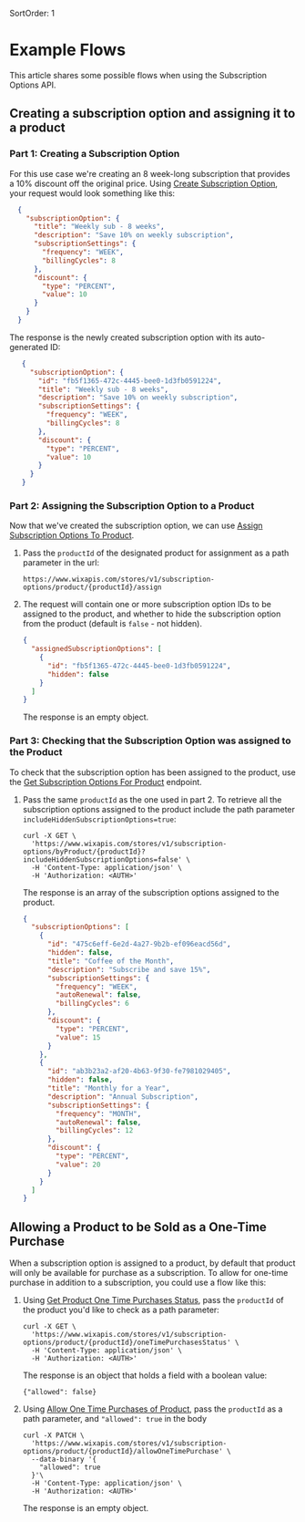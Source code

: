 SortOrder: 1
# Example Flows

This article shares some possible flows when using the Subscription Options API.

## Creating a subscription option and assigning it to a product

### Part 1: Creating a Subscription Option

For this use case we're creating an 8 week-long subscription that provides a 10% discount off the original price.
Using [Create Subscription Option](https://dev.wix.com/api/rest/wix-stores/subscription-options/create-subscription-option), your request would look something like this:

  ```json
    {
      "subscriptionOption": {
        "title": "Weekly sub - 8 weeks",
        "description": "Save 10% on weekly subscription",
        "subscriptionSettings": {
          "frequency": "WEEK",
          "billingCycles": 8
        },
        "discount": {
          "type": "PERCENT",
          "value": 10
        }
      }
    }
```

The response is the newly created subscription option with its auto-generated ID:

 ```json
    {
      "subscriptionOption": {
        "id": "fb5f1365-472c-4445-bee0-1d3fb0591224",
        "title": "Weekly sub - 8 weeks",
        "description": "Save 10% on weekly subscription",
        "subscriptionSettings": {
          "frequency": "WEEK",
          "billingCycles": 8
        },
        "discount": {
          "type": "PERCENT",
          "value": 10
        }
      }
    }
```


### Part 2: Assigning the Subscription Option to a Product

Now that we've created the subscription option,
we can use [Assign Subscription Options To Product](https://dev.wix.com/api/rest/wix-stores/subscription-options/assign-subscription-options-to-product).
1. Pass the `productId` of the designated product for assignment as a path parameter in the url:
    ```
    https://www.wixapis.com/stores/v1/subscription-options/product/{productId}/assign
    ```

2. The request will contain one or more subscription option IDs to be assigned to the product,
    and whether to hide the subscription option from the product (default is `false` - not hidden).

    ```json
    {
      "assignedSubscriptionOptions": [
        {
          "id": "fb5f1365-472c-4445-bee0-1d3fb0591224",
          "hidden": false
        }
      ]
    }
    ```

   The response is an empty object.

### Part 3: Checking that the Subscription Option was assigned to the Product

To check that the subscription option has been assigned to the product, use the [Get Subscription Options For Product](https://dev.wix.com/api/rest/wix-stores/subscription-options/get-subscription-options-for-product) endpoint.
1. Pass the same `productId` as the one used in part 2. To retrieve all the subscription options assigned to the product include the path parameter `includeHiddenSubscriptionOptions=true`:

    ```curl
    curl -X GET \
      'https://www.wixapis.com/stores/v1/subscription-options/byProduct/{productId}?        includeHiddenSubscriptionOptions=false' \
      -H 'Content-Type: application/json' \
      -H 'Authorization: <AUTH>'
    ```
    The response is an array of the subscription options assigned to the product.

    ```json
    {
      "subscriptionOptions": [
        {
          "id": "475c6eff-6e2d-4a27-9b2b-ef096eacd56d",
          "hidden": false,
          "title": "Coffee of the Month",
          "description": "Subscribe and save 15%",
          "subscriptionSettings": {
            "frequency": "WEEK",
            "autoRenewal": false,
            "billingCycles": 6
          },
          "discount": {
            "type": "PERCENT",
            "value": 15
          }
        },
        {
          "id": "ab3b23a2-af20-4b63-9f30-fe7981029405",
          "hidden": false,
          "title": "Monthly for a Year",
          "description": "Annual Subscription",
          "subscriptionSettings": {
            "frequency": "MONTH",
            "autoRenewal": false,
            "billingCycles": 12
          },
          "discount": {
            "type": "PERCENT",
            "value": 20
          }
        }
      ]
    }
    ```
## Allowing a Product to be Sold as a One-Time Purchase
When a subscription option is assigned to a product, by default that product will only be available for purchase as a subscription. To allow for one-time purchase in addition to a subscription, you could use a flow like this:

1. Using [Get Product One Time Purchases Status](https://dev.wix.com/api/rest/wix-stores/subscription-options/get-product-one-time-purchases-status), pass the `productId` of the product you'd like to check as a path parameter:

    ```curl
    curl -X GET \
      'https://www.wixapis.com/stores/v1/subscription-options/product/{productId}/oneTimePurchasesStatus' \
      -H 'Content-Type: application/json' \
      -H 'Authorization: <AUTH>'
    ```

   The response is an object that holds a field with a boolean value:

    ```
    {"allowed": false}
    ```

2. Using [Allow One Time Purchases of Product](https://dev.wix.com/api/rest/wix-stores/subscription-options/allow-one-time-purchases-of-product), pass the `productId` as a path parameter, and `"allowed": true` in the body

    ```curl
    curl -X PATCH \
      'https://www.wixapis.com/stores/v1/subscription-options/product/{productId}/allowOneTimePurchase' \
      --data-binary '{
        "allowed": true
      }'\
      -H 'Content-Type: application/json' \
      -H 'Authorization: <AUTH>'
    ```

    The response is an empty object.